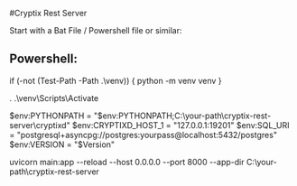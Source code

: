 #Cryptix Rest Server

Start with a Bat File / Powershell file or similar:

## Powershell:


if (-not (Test-Path -Path .\venv)) {
    python -m venv venv
}


. .\venv\Scripts\Activate


$env:PYTHONPATH = "$env:PYTHONPATH;C:\your-path\cryptix-rest-server\cryptixd"
$env:CRYPTIXD_HOST_1 = "127.0.0.1:19201"
$env:SQL_URI = "postgresql+asyncpg://postgres:yourpass@localhost:5432/postgres"
$env:VERSION = "$Version"


uvicorn main:app --reload --host 0.0.0.0 --port 8000 --app-dir C:\your-path\cryptix-rest-server

